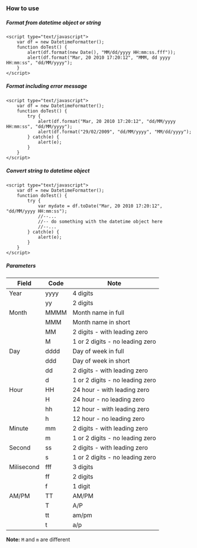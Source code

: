 ### How to use

##### Format from datetime object or string
	<script type="text/javascript">
		var df = new DatetimeFormatter();
		function doTest() {
			alert(df.format(new Date(), "MM/dd/yyyy HH:mm:ss.fff"));
			alert(df.format("Mar, 20 2010 17:20:12", "MMM, dd yyyy HH:mm:ss", "dd/MM/yyyy");
		}
	</script>

##### Format including error message
	<script type="text/javascript">
		var df = new DatetimeFormatter();
		function doTest() {
			try {
				alert(df.format("Mar, 20 2010 17:20:12", "dd/MM/yyyy HH:mm:ss", "dd/MM/yyyy");
				alert(df.format("29/02/2009", "dd/MM/yyyy", "MM/dd/yyyy");
			} catch(e) {
				alert(e);
			}
		}
	</script>

##### Convert string to datetime object
	<script type="text/javascript">
		var df = new DatetimeFormatter();
		function doTest() {
			try {
				var mydate = df.toDate("Mar, 20 2010 17:20:12", "dd/MM/yyyy HH:mm:ss");
				//--...
				//-- do something with the datetime object here
				//--...
			} catch(e) {
				alert(e);
			}
		}
	</script>

##### Parameters 

Field        | Code   | Note
-------------|--------|--------------------------------------------
Year         | yyyy   | 4 digits
             | yy     | 2 digits
Month        | MMMM   | Month name in full
             | MMM    | Month name in short
             | MM     | 2 digits - with leading zero
             | M      | 1 or 2 digits - no leading zero
Day          | dddd   | Day of week in full
             | ddd    | Day of week in short
             | dd     | 2 digits - with leading zero
             | d      | 1 or 2 digits - no leading zero
Hour         | HH     | 24 hour - with leading zero
             | H      | 24 hour - no leading zero
             | hh     | 12 hour - with leading zero
             | h      | 12 hour - no leading zero
Minute       | mm     | 2 digits - with leading zero
             | m      | 1 or 2 digits - no leading zero
Second       | ss     | 2 digits - with leading zero
             | s      | 1 or 2 digits - no leading zero
Milisecond   | fff    | 3 digits
             | ff     | 2 digits
             | f      | 1 digit
AM/PM        | TT     | AM/PM
             | T      | A/P
             | tt     | am/pm
             | t      | a/p

**Note:** `M` and `m` are different

